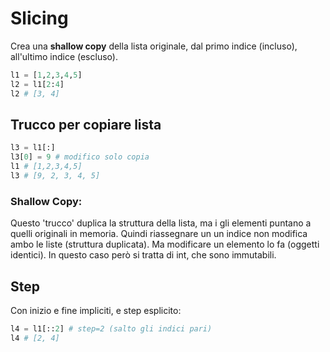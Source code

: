 # Slicing

Crea una **shallow copy** della lista originale, dal primo indice (incluso), all'ultimo indice (escluso).

```python
l1 = [1,2,3,4,5]
l2 = l1[2:4]
l2 # [3, 4]
```

## Trucco per copiare lista 

```python
l3 = l1[:] 
l3[0] = 9 # modifico solo copia
l1 # [1,2,3,4,5]
l3 # [9, 2, 3, 4, 5]
```

### Shallow Copy:
Questo 'trucco' duplica la struttura della lista, ma i gli elementi puntano a quelli originali in memoria. Quindi riassegnare un un indice non modifica ambo le liste (struttura duplicata). Ma modificare un elemento lo fa (oggetti identici). In questo caso però si tratta di int, che sono immutabili.

## Step

Con inizio e fine impliciti, e step esplicito:

```python
l4 = l1[::2] # step=2 (salto gli indici pari)
l4 # [2, 4]
```
